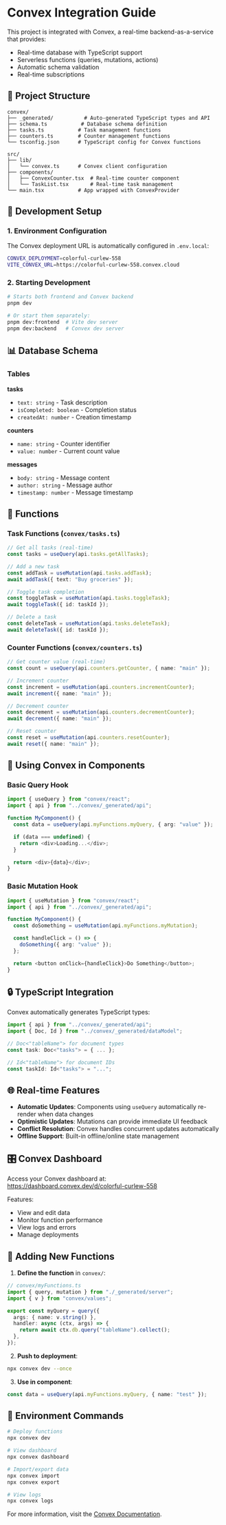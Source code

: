 # Convex Integration Guide

This project is integrated with Convex, a real-time backend-as-a-service that provides:

- Real-time database with TypeScript support
- Serverless functions (queries, mutations, actions)
- Automatic schema validation
- Real-time subscriptions

## 🚀 Project Structure

```
convex/
├── _generated/          # Auto-generated TypeScript types and API
├── schema.ts           # Database schema definition
├── tasks.ts           # Task management functions
├── counters.ts        # Counter management functions
└── tsconfig.json      # TypeScript config for Convex functions

src/
├── lib/
│   └── convex.ts      # Convex client configuration
├── components/
│   ├── ConvexCounter.tsx  # Real-time counter component
│   └── TaskList.tsx       # Real-time task management
└── main.tsx           # App wrapped with ConvexProvider
```

## 🔧 Development Setup

### 1. Environment Configuration

The Convex deployment URL is automatically configured in `.env.local`:

```bash
CONVEX_DEPLOYMENT=colorful-curlew-558
VITE_CONVEX_URL=https://colorful-curlew-558.convex.cloud
```

### 2. Starting Development

```bash
# Starts both frontend and Convex backend
pnpm dev

# Or start them separately:
pnpm dev:frontend  # Vite dev server
pnpm dev:backend   # Convex dev server
```

## 📊 Database Schema

### Tables

**tasks**

- `text: string` - Task description
- `isCompleted: boolean` - Completion status
- `createdAt: number` - Creation timestamp

**counters**

- `name: string` - Counter identifier
- `value: number` - Current count value

**messages**

- `body: string` - Message content
- `author: string` - Message author
- `timestamp: number` - Message timestamp

## 🔧 Functions

### Task Functions (`convex/tasks.ts`)

```typescript
// Get all tasks (real-time)
const tasks = useQuery(api.tasks.getAllTasks);

// Add a new task
const addTask = useMutation(api.tasks.addTask);
await addTask({ text: "Buy groceries" });

// Toggle task completion
const toggleTask = useMutation(api.tasks.toggleTask);
await toggleTask({ id: taskId });

// Delete a task
const deleteTask = useMutation(api.tasks.deleteTask);
await deleteTask({ id: taskId });
```

### Counter Functions (`convex/counters.ts`)

```typescript
// Get counter value (real-time)
const count = useQuery(api.counters.getCounter, { name: "main" });

// Increment counter
const increment = useMutation(api.counters.incrementCounter);
await increment({ name: "main" });

// Decrement counter
const decrement = useMutation(api.counters.decrementCounter);
await decrement({ name: "main" });

// Reset counter
const reset = useMutation(api.counters.resetCounter);
await reset({ name: "main" });
```

## 🎯 Using Convex in Components

### Basic Query Hook

```typescript
import { useQuery } from "convex/react";
import { api } from "../convex/_generated/api";

function MyComponent() {
  const data = useQuery(api.myFunctions.myQuery, { arg: "value" });

  if (data === undefined) {
    return <div>Loading...</div>;
  }

  return <div>{data}</div>;
}
```

### Basic Mutation Hook

```typescript
import { useMutation } from "convex/react";
import { api } from "../convex/_generated/api";

function MyComponent() {
  const doSomething = useMutation(api.myFunctions.myMutation);

  const handleClick = () => {
    doSomething({ arg: "value" });
  };

  return <button onClick={handleClick}>Do Something</button>;
}
```

## 🔒 TypeScript Integration

Convex automatically generates TypeScript types:

```typescript
import { api } from "../convex/_generated/api";
import { Doc, Id } from "../convex/_generated/dataModel";

// Doc<"tableName"> for document types
const task: Doc<"tasks"> = { ... };

// Id<"tableName"> for document IDs
const taskId: Id<"tasks"> = "...";
```

## 🌐 Real-time Features

- **Automatic Updates**: Components using `useQuery` automatically re-render when data changes
- **Optimistic Updates**: Mutations can provide immediate UI feedback
- **Conflict Resolution**: Convex handles concurrent updates automatically
- **Offline Support**: Built-in offline/online state management

## 🎛️ Convex Dashboard

Access your Convex dashboard at:
https://dashboard.convex.dev/d/colorful-curlew-558

Features:

- View and edit data
- Monitor function performance
- View logs and errors
- Manage deployments

## 📝 Adding New Functions

1. **Define the function** in `convex/`:

```typescript
// convex/myFunctions.ts
import { query, mutation } from "./_generated/server";
import { v } from "convex/values";

export const myQuery = query({
  args: { name: v.string() },
  handler: async (ctx, args) => {
    return await ctx.db.query("tableName").collect();
  },
});
```

2. **Push to deployment**:

```bash
npx convex dev --once
```

3. **Use in component**:

```typescript
const data = useQuery(api.myFunctions.myQuery, { name: "test" });
```

## 🔧 Environment Commands

```bash
# Deploy functions
npx convex dev

# View dashboard
npx convex dashboard

# Import/export data
npx convex import
npx convex export

# View logs
npx convex logs
```

For more information, visit the [Convex Documentation](https://docs.convex.dev/).

